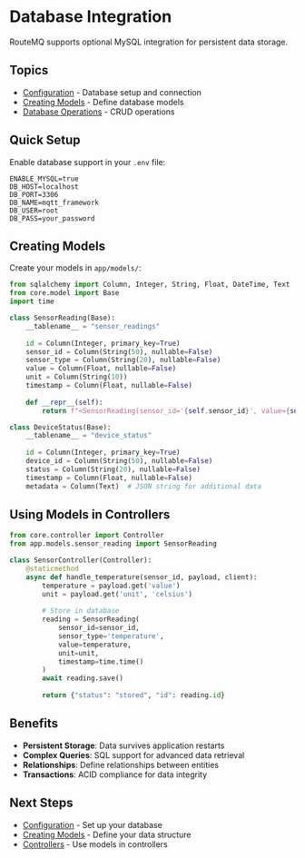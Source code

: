 # Database Integration

RouteMQ supports optional MySQL integration for persistent data storage.

## Topics

- [Configuration](configuration.md) - Database setup and connection
- [Creating Models](creating-models.md) - Define database models
- [Database Operations](operations.md) - CRUD operations

## Quick Setup

Enable database support in your `.env` file:

```env
ENABLE_MYSQL=true
DB_HOST=localhost
DB_PORT=3306
DB_NAME=mqtt_framework
DB_USER=root
DB_PASS=your_password
```

## Creating Models

Create your models in `app/models/`:

```python
from sqlalchemy import Column, Integer, String, Float, DateTime, Text
from core.model import Base
import time

class SensorReading(Base):
    __tablename__ = "sensor_readings"
    
    id = Column(Integer, primary_key=True)
    sensor_id = Column(String(50), nullable=False)
    sensor_type = Column(String(20), nullable=False)
    value = Column(Float, nullable=False)
    unit = Column(String(10))
    timestamp = Column(Float, nullable=False)
    
    def __repr__(self):
        return f"<SensorReading(sensor_id='{self.sensor_id}', value={self.value})>"

class DeviceStatus(Base):
    __tablename__ = "device_status"
    
    id = Column(Integer, primary_key=True)
    device_id = Column(String(50), nullable=False)
    status = Column(String(20), nullable=False)
    timestamp = Column(Float, nullable=False)
    metadata = Column(Text)  # JSON string for additional data
```

## Using Models in Controllers

```python
from core.controller import Controller
from app.models.sensor_reading import SensorReading

class SensorController(Controller):
    @staticmethod
    async def handle_temperature(sensor_id, payload, client):
        temperature = payload.get('value')
        unit = payload.get('unit', 'celsius')
        
        # Store in database
        reading = SensorReading(
            sensor_id=sensor_id,
            sensor_type='temperature',
            value=temperature,
            unit=unit,
            timestamp=time.time()
        )
        await reading.save()
        
        return {"status": "stored", "id": reading.id}
```

## Benefits

- **Persistent Storage**: Data survives application restarts
- **Complex Queries**: SQL support for advanced data retrieval
- **Relationships**: Define relationships between entities
- **Transactions**: ACID compliance for data integrity

## Next Steps

- [Configuration](configuration.md) - Set up your database
- [Creating Models](creating-models.md) - Define your data structure
- [Controllers](../controllers/README.md) - Use models in controllers
